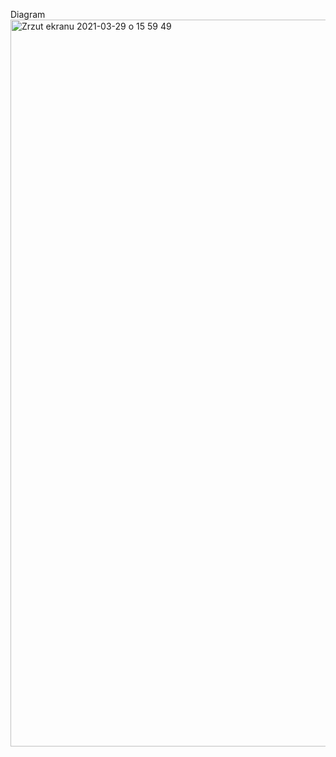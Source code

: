 Diagram
<img width="1163" alt="Zrzut ekranu 2021-03-29 o 15 59 49" src="https://user-images.githubusercontent.com/61423802/112848018-ecb2a180-90a7-11eb-8ed2-fbae6bf1fded.png">

